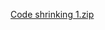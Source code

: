 
[Code shrinking 1.zip](https://github.com/mayamiddletonwelch/mayamiddletonwelch.github.io/files/7470374/Code.shrinking.1.zip)
